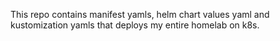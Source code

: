 This repo contains manifest yamls, helm chart values yaml and kustomization yamls that deploys my entire homelab on k8s.
